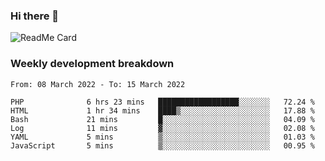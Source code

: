 ### Hi there 👋

<!--
**itzcy/itzcy** is a ✨ _special_ ✨ repository because its `README.md` (this file) appears on your GitHub profile.

Here are some ideas to get you started:

- 🔭 I’m currently working on ...
- 🌱 I’m currently learning ...
- 👯 I’m looking to collaborate on ...
- 🤔 I’m looking for help with ...
- 💬 Ask me about ...
- 📫 How to reach me: ...
- 😄 Pronouns: ...
- ⚡ Fun fact: ...
-->
![ReadMe Card](https://github-readme-stats.vercel.app/api?username=itzcy&show_icons=true&title_color=2d3198&icon_color=797cb8&text_color=24292e&bg_color=f6f8fa)

### Weekly development breakdown
<!--START_SECTION:waka-->

```text
From: 08 March 2022 - To: 15 March 2022

PHP              6 hrs 23 mins   ██████████████████░░░░░░░   72.24 %
HTML             1 hr 34 mins    ████▒░░░░░░░░░░░░░░░░░░░░   17.88 %
Bash             21 mins         █░░░░░░░░░░░░░░░░░░░░░░░░   04.09 %
Log              11 mins         ▓░░░░░░░░░░░░░░░░░░░░░░░░   02.08 %
YAML             5 mins          ▒░░░░░░░░░░░░░░░░░░░░░░░░   01.03 %
JavaScript       5 mins          ▒░░░░░░░░░░░░░░░░░░░░░░░░   00.95 %
```

<!--END_SECTION:waka-->
